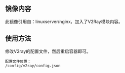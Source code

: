 ﻿

## 镜像内容

此镜像引用自：linuxserver/nginx，加入了V2Ray模块内容。

## 使用方法

修改V2ray的配置文件，然后重启容器即可。

```
配置文件位置：
/config/v2ray/config.json
```

